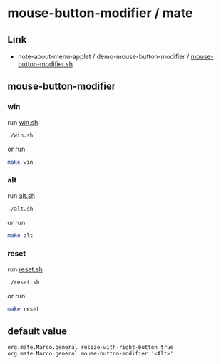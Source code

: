 

# mouse-button-modifier / mate


## Link

* note-about-menu-applet / demo-mouse-button-modifier / [mouse-button-modifier.sh](https://github.com/samwhelp/note-about-menu-applet/blob/gh-pages/_demo/prototype/menu-applet/demo-application/demo-mouse-button-modifier/mouse-button-modifier.sh)


## mouse-button-modifier

### win

run [win.sh](win.sh)

``` sh
./win.sh
```

or run

``` sh
make win
```


### alt

run [alt.sh](alt.sh)

``` sh
./alt.sh
```

or run

``` sh
make alt
```


### reset

run [reset.sh](reset.sh)

``` sh
./reset.sh
```

or run

``` sh
make reset
```


## default value

```
org.mate.Marco.general resize-with-right-button true
org.mate.Marco.general mouse-button-modifier '<Alt>'
```
